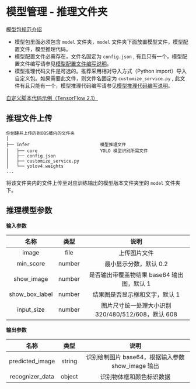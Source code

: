 # 模型管理 - 推理文件夹

[模型包规范介绍](https://support.huaweicloud.com/engineers-modelarts/modelarts_23_0091.html)

- 模型包里面必须包含 `model` 文件夹，`model` 文件夹下面放置模型文件，模型配置文件，模型推理代码。
- 模型配置文件必需存在，文件名固定为 `config.json` , 有且只有一个，模型配置文件编写请参见[模型配置文件编写说明](https://support.huaweicloud.com/engineers-modelarts/modelarts_23_0092.html)。
- 模型推理代码文件是可选的。推荐采用相对导入方式（Python import）导入自定义包。如果需要此文件，则文件名固定为 `customize_service.py` , 此文件有且只能有一个，模型推理代码编写请参见[模型推理代码编写说明](https://support.huaweicloud.com/engineers-modelarts/modelarts_23_0093.html)。

[自定义脚本代码示例（TensorFlow 2.1）](https://support.huaweicloud.com/engineers-modelarts/modelarts_23_0301.html)

## 推理文件上传

```text
你创建并上传的到OBS桶内的文件夹
│
├── infer                           模型推理文件
│   ├── core                        YOLO 模型识别所需文件
│   ├── config.json
│   ├── customize_service.py
│   └── yolov4.weights
...
```

将该文件夹内的文件上传至对应训练输出的模型版本文件夹里的 `model` 文件夹下。

## 推理模型参数

**输入参数**

|      名称      |  类型  |                        说明                        |
| :------------: | :----: | :------------------------------------------------: |
|     image      |  file  |                    上传图片文件                    |
|   min_score    | number |               最小显示分数，默认 0.2               |
|   show_image   | number |     是否输出带覆盖物结果 base64 输出图，默认 1     |
| show_box_label | number |           结果图是否显示框和文字，默认 1           |
|   input_size   | number | 图片尺寸统一处理大小识别 320/480/512/608，默认 608 |

**输出参数**

|      名称       |  类型  |                       说明                        |
| :-------------: | :----: | :-----------------------------------------------: |
| predicted_image | string | 识别绘制图片 base64，根据输入参数 show_image 输出 |
| recognizer_data | object |             识别物体框和颜色标识数据              |
